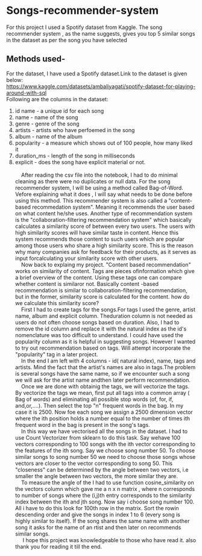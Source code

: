 # Songs-recommender-system
For this project I used a Spotify dataset from Kaggle. The song recommender system , as the name suggests, gives you top 5 similar songs in the dataset as per the song you have selected 

## Methods used-
For the dataset, I have used a Spotify dataset.Link to the dataset is given below: <br> https://www.kaggle.com/datasets/ambaliyagati/spotify-dataset-for-playing-around-with-sql  
Following are the columns in the dataset:
  1. id	name - a unique id for each song
  2. name - name of the song
  3. genre - genre of the song 
  4. artists - artists who have perfoemed in the song
  5. album - name of the album
  6. popularity - a measure which shows out of 100 people, how many liked it
  7. duration_ms - length of the song in milliseconds
  8. explicit - does the song have explicit material or not. <br> <br>
&nbsp;&nbsp;&nbsp;&nbsp;After reading the csv file into the notebook, I had to do minimal cleaning as there were no duplicates or null data. For the song recommender system, I will be using a method called Bag-of-Word. Vefore explaining what it does , I will say what needs to be done before using this method. This recommender system is also called a "content-based recommedation system". Meaning it recommends the user based on what content he/she uses. Another type of recommendation system is the "collaboration-filtering recommendation system" which basically calculates a similarity score of between every two users. The users with high similarity scores will have similar taste in content. Hence this system recommends those content to such users which are popular among those users who share a high similarity score. This is the reason why many companies ask for feedback for their products, as it serves as input forcalculating your similarity score with other users. <br>
&nbsp;&nbsp;&nbsp;&nbsp;Now back to explaing my project. "Content based recommendation" works on similarity of content. Tags are pieces ofinformation which give a brief overview of the content. Using these tags one can compare whether content is similaror not. Basically content -based recommendation is similar to collaboration-filtering recommendation, but in the former, similarity score is calculated for the content. how do we calculate this similarity score? <br>
&nbsp;&nbsp;&nbsp;&nbsp;First I had to create tags for the songs.For tags I used the genre, artist name, album and explicit column. Theduration column is not needed as users do not often choose songs based on duration. Also, I had to remove the id column and replace it with the natural index as the id's nomenclature was too difficult to understand. I could have used the popularity column as it is helpful in suggesting songs. However I wanted to try out recommendation based on tags. Will attempt incorporate the "popularity" tag in a later project.<br>
&nbsp;&nbsp;&nbsp;&nbsp;In the end I am left with 4 columns - id( natural index), name, tags and artists. Mind the fact that the artist's names are also in tags.The problem is several songs have the same name, so if we encounter such a song we will ask for the artist name andthen later perform recommendation.<br>                                                         &nbsp;&nbsp;&nbsp;&nbsp;Once we are done with obtainig the tags, we will vectorize the tags. By vectorize the tags we mean, first put all tags into a common array ( Bag of words) and eliminating all possible stop words (of, for, if, and,or,....). Then select the top "n" frequent words in the bag. In my case it is 2500. Now foe each song we assign a 2500 dimension vector where the ith position holds a number equal to the number of times ith frequent word in the bag is present in the song's tags. <br>
&nbsp;&nbsp;&nbsp;&nbsp;In this way we have vectorised all the songs in the dataset. I had to use Count Vectorizer from sklearn to do this task. Say wehave 100 vectors corresponding to 100 songs with the ith vector corresponding to the features of the ith song. Say we choose song number 50. To choose similar songs to song number 50 we need to choose those songs whose vectors are closer to the vector corresponding to song 50. This "closeness" can be determined by the angle between two vectors, i.e smaller the angle between two vectors, the more similar they are. <br>
&nbsp;&nbsp;&nbsp;&nbsp;To measure the angle of the I had to use function cosine_similarity on the vectors column which gave me a n x n matrix , where n corresponds to number of songs where the (i,j)th entry corresponds to the similarity index between the ith and jth song. Now say i choose song number 100. All i have to do this look for 100th row in the matrix. Sort the rowin descending order and give the songs in index 1 to 6 (every song is highly similar to itself). If the song shares the same name with another song it asks for the name of an rtist and then later on recommends similar songs. <br>
&nbsp;&nbsp;&nbsp;&nbsp; I hope this project was knowledgeable to those who have read it. also thank you for reading it till the end.
  </div>
